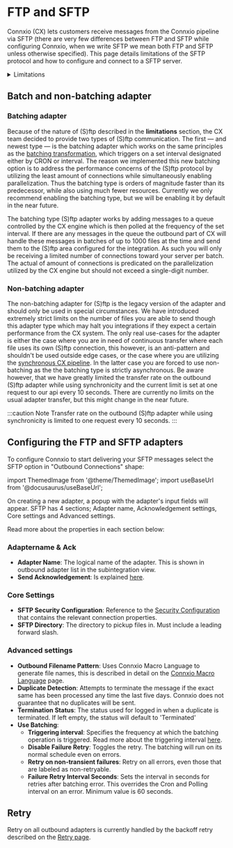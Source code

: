 # FTP and SFTP

Connxio (CX) lets customers receive messages from the Connxio pipeline via SFTP (there are very few differences between FTP and SFTP while configuring Connxio, when we write SFTP we mean both FTP and SFTP unless otherwise specified). This page details limitations of the SFTP protocol and how to configure and connect to a SFTP server.

<details>
    <summary>Limitations</summary>
    <p>
There are several limitations inherent to the (S)ftp protocols. First and foremost (S)ftp servers are notoriously bad at handling connections, this mens that Connxio has to handle constant connection interruptions. Another limitation is traffic. (S)ftp has problems with handling a lot of connections at the same time and will, in many circumstances, shut down completely when overwhelmed. All this culminates in a very unstable server connection which we try to cope with in every way possible. We have used an enormous amount of resources to make our (S)ftp adapter as stable as possible since we know our customers have legacy systems that demands the continued usage of the protocols. We always recommend that you use other, more stable protocols if possible, but if you need to pick up (S)ftp files at some point we are very proud of our adapter, and it *does* represent the best possible solution for picking files from SFTP. Also note that (S)ftp is slow and not designed for en-masse transfer of files. Contact our integration experts for solutions to mitigate file transfer issues on large batches or severs with high traffic.
<br />
<br />
To address these limitations in the best way possible we have added the [batching adapter](#batching-adapter) which works on a performance-focused principle.
    </p>
</details>

## Batch and non-batching adapter

### Batching adapter

Because of the nature of (S)ftp described in the **limitations** section, the CX team decided to provide two types of (S)ftp communication. The first — and newest type — is the batching adapter which works on the same principles as the [batching transformation](/integrations/transformation/batching), which triggers on a set interval designated either by CRON or interval. The reason we implemented this new batching option is to address the performance concerns of the (S)ftp protocol by utilizing the least amount of connections while simultaneously enabling parallelization. Thus the batching type is orders of magnitude faster than its predecessor, while also using much fewer resources. Currently we only recommend enabling the batching type, but we will be enabling it by default in the near future.

The batching type (S)ftp adapter works by adding messages to a queue controlled by the CX engine which is then polled at the frequency of the set interval. If there are any messages in the queue the outbound part of CX will handle these messages in batches of up to 1000 files at the time and send them to the (S)ftp area configured for the integration. As such you will only be receiving a limited number of connections toward your server per batch. The actual of amount of connections is predicated on the parallelization utilized by the CX engine but should not exceed a single-digit number.

### Non-batching adapter

The non-batching adapter for (S)ftp is the legacy version of the adapter and should only be used in special circumstances. We have introduced extremely strict limits on the number of files you are able to send though this adapter type which may halt you integrations if they expect a certain performance from the CX system. The only real use-cases for the adapter is either the case where you are in need of continuous transfer where each file uses its own (S)ftp connection, this however, is an anti-pattern and shouldn't be used outside edge cases, or the case where you are utilizing the [synchronous CX pipeline](/integrations/synchronous). In the latter case you are forced to use non-batching as the the batching type is strictly asynchronous. Be aware however, that we have greatly limited the transfer rate on the outbound (S)ftp adapter while using synchronicity and the current limit is set at one request to our api every 10 seconds. There are currently no limits on the usual adapter transfer, but this might change in the near future.

:::caution Note
Transfer rate on the outbound (S)ftp adapter while using synchronicity is limited to one request every 10 seconds.
:::

## Configuring the FTP and SFTP adapters

To configure Connxio to start delivering your SFTP messages select the SFTP option in "Outbound Connections" shape:

import ThemedImage from '@theme/ThemedImage';
import useBaseUrl from '@docusaurus/useBaseUrl';

<div style={{maxWidth: '400px'}}>
  <ThemedImage
    alt="outbound connections"
    sources={{
      light: useBaseUrl('/img/docs/outbound/outbound-connection-light.webp'),
      dark: useBaseUrl('/img/docs/outbound/outbound-connection-dark.webp#dark-only'),
    }}
  />
</div>

On creating a new adapter, a popup with the adapter's input fields will appear.
SFTP has 4 sections; Adapter name, Acknowledgement settings, Core settings and Advanced settings.

<div style={{maxWidth: '400px'}}>
  <ThemedImage
    alt="properties"
    sources={{
      light: useBaseUrl('/img/docs/outbound/outbound-sections-light.webp'),
      dark: useBaseUrl('/img/docs/outbound/outbound-sections-dark.webp#dark-only'),
    }}
  />
</div>

Read more about the properties in each section below:

### Adaptername & Ack

- **Adapter Name**: The logical name of the adapter. This is shown in outbound adapter list in the subintegration view.
- **Send Acknowledgement**: Is explained [here](/integrations/adapters/outbound/Acknowledgment).

### Core Settings
<div style={{maxWidth: '400px'}}>
  <ThemedImage
    alt="sftp core"
    sources={{
      light: useBaseUrl('/img/docs/outbound/sftp-core-light.webp'),
      dark: useBaseUrl('/img/docs/outbound/sftp-core-dark.webp#dark-only'),
    }}
  />
</div>

- **SFTP Security Configuration**: Reference to the [Security Configuration](/connxio-portal/security-configurations) that contains the relevant connection properties.
- **SFTP Directory**: The directory to pickup files in. Must include a leading forward slash.

### Advanced settings

<div style={{maxWidth: '400px'}}>
  <ThemedImage
    alt="sftp advanced"
    sources={{
      light: useBaseUrl('/img/docs/outbound/sftp-advanced-light.webp'),
      dark: useBaseUrl('/img/docs/outbound/sftp-advanced-dark.webp#dark-only'),
    }}
  />
</div>

- **Outbound Filename Pattern**: Uses Connxio Macro Language to generate file names, this is described in detail on the [Connxio Macro Language](/integrations/cxmal/connxio-macro-language) page.
- **Duplicate Detection**: Attempts to terminate the message if the exact same has been processed any time the last five days. Connxio does not guarantee that no duplicates will be sent.
- **Termination Status**: The status used for logged in when a duplicate is terminated. If left empty, the status will default to 'Terminated'
- **Use Batching**:
  - **Triggering interval**: Specifies the frequency at which the batching operation is triggered. Read more about the triggering interval [here](/integrations/triggering-interval).
  - **Disable Failure Retry**: Toggles the retry. The batching will run on its normal schedule even on errors.
  - **Retry on non-transient failures**: Retry on all errors, even those that are labeled as non-retryable.
  - **Failure Retry Interval Seconds**: Sets the interval in seconds for retries after batching error. This overrides the Cron and Polling interval on an error. Minimum value is 60 seconds.

## Retry

Retry on all outbound adapters is currently handled by the backoff retry described on the [Retry page](/integrations/retry).
